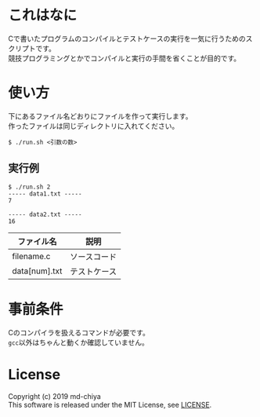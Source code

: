 # これはなに
Cで書いたプログラムのコンパイルとテストケースの実行を一気に行うためのスクリプトです。  
競技プログラミングとかでコンパイルと実行の手間を省くことが目的です。  

# 使い方
下にあるファイル名どおりにファイルを作って実行します。  
作ったファイルは同じディレクトリに入れてください。
```
$ ./run.sh <引数の数>
```

## 実行例
```
$ ./run.sh 2
----- data1.txt -----
7

----- data2.txt -----
16

```

|ファイル名|説明|
|-|-|
|filename.c|ソースコード|
|data[num].txt|テストケース|

# 事前条件
Cのコンパイラを扱えるコマンドが必要です。  
`gcc`以外はちゃんと動くか確認していません。  

# License
Copyright (c) 2019 md-chiya  
This software is released under the MIT License, see [LICENSE](https://github.com/md-chiya/Script-to-compile-and-run-for-C/blob/master/LICENSE).
